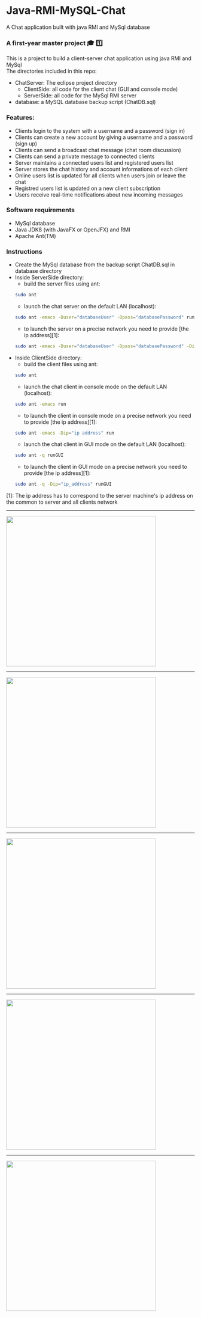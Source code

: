# Java-RMI-MySQL-Chat
A Chat application built with java RMI and MySql database

### A first-year master project :mortar_board: :one:  

This is a project to build a client-server chat application using java RMI and MySql  
The directories included in this repo:  
* ChatServer: The eclipse project directory  
	- ClientSide: all code for the client chat (GUI and console mode)  
	- ServerSide: all code for the MySql RMI server  
* database: a MySQL database backup script (ChatDB.sql)  

### Features:  
- Clients login to the system with a username and a password (sign in) 
- Clients can create a new account by giving a username and a password (sign up)
- Clients can send a broadcast chat message (chat room discussion)
- Clients can send a private message to connected clients  
- Server maintains a connected users list and registered users list
- Server stores the chat history and account informations of each client
- Online users list is updated for all clients when users join or leave the chat  
- Registred users list is updated on a new client subscription
- Users receive real-time notifications about new incoming messages

### Software requirements 
- MySql database
- Java JDK8 (with JavaFX or OpenJFX) and RMI
- Apache Ant(TM)

### Instructions
* Create the MySql database from the backup script ChatDB.sql in database directory
* Inside ServerSide directory:
	- build the server files using ant: 
	```sh
	sudo ant
	```
	- launch the chat server on the default LAN (localhost):  
	```sh
	sudo ant -emacs -Duser="databaseUser" -Dpass="databasePassword" run  	
	```
	- to launch the server on a precise network you need to provide [the ip address][1]:
	```sh
	sudo ant -emacs -Duser="databaseUser" -Dpass="databasePassword" -Dip="ip_address" run
	```
* Inside ClientSide directory:
	- build the client files using ant: 
	```sh
	sudo ant
	```
	- launch the chat client in console mode on the default LAN (localhost): 
	```sh
	sudo ant -emacs run
	```
	- to launch the client in console mode on a precise network you need to provide [the ip address][1]:  
	```sh
	sudo ant -emacs -Dip="ip address" run   	
	```
	- launch the chat client in GUI mode on the default LAN (localhost):
	```sh 
	sudo ant -q runGUI
	```
	- to launch the client in GUI mode on a precise network you need to provide [the ip address][1]:  
	```sh
	sudo ant -q -Dip="ip_address" runGUI
	``` 
[1]: The ip address has to correspond to the server machine's ip address on the common to server and all clients network
<hr />
<img src="https://github.com/narek-davtyan/RMI-MySQL-Chat-Server/blob/master/ClientSide/img/home1.png" width="400">
<HR />
<img src="https://github.com/narek-davtyan/RMI-MySQL-Chat-Server/blob/master/ClientSide/img/home2.png" width="400">
<hr />
<img src="https://github.com/narek-davtyan/RMI-MySQL-Chat-Server/blob/master/ClientSide/img/home3.png" width="400">
<HR />
<img src="https://github.com/narek-davtyan/RMI-MySQL-Chat-Server/blob/master/ClientSide/img/chat.png" width="400">
<hr />
<img src="https://github.com/narek-davtyan/RMI-MySQL-Chat-Server/blob/master/ClientSide/img/console.png" width="400">


